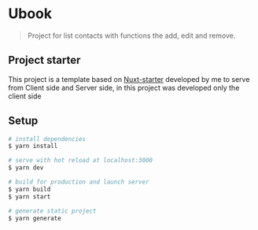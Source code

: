 # Ubook

> Project for list contacts with functions the add, edit and remove.

## Project starter
This project is a template based on [Nuxt-starter](https://github.com/hebertsilva/nuxt-starter) developed by me to serve from Client side and Server side, in this project was developed only the client side

## Setup

``` bash
# install dependencies
$ yarn install

# serve with hot reload at localhost:3000
$ yarn dev

# build for production and launch server
$ yarn build
$ yarn start

# generate static project
$ yarn generate
```
